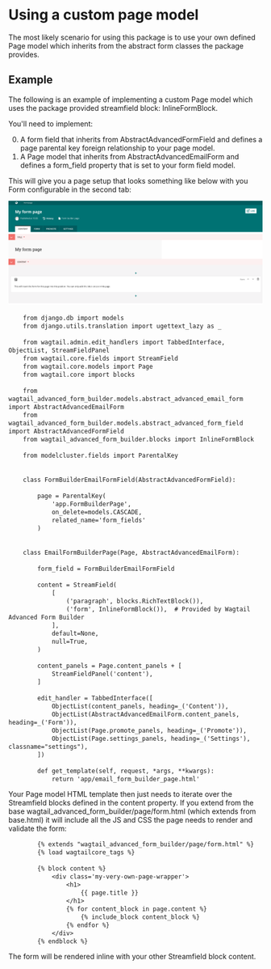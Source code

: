 # Using a custom page model

The most likely scenario for using this package is to use your own defined Page model which inherits from the 
abstract form classes the package provides. 

## Example

The following is an example of implementing a custom Page model which uses the package provided streamfield block: <span class='color-red'>InlineFormBlock</span>.

You'll need to implement:

0. A form field that inherits from <span class='color-red'>AbstractAdvancedFormField</span> and defines a page parental key foreign relationship to your page model.
0. A Page model that inherits from <span class='color-red'>AbstractAdvancedEmailForm</span> and defines a <span class='color-red'>form_field</span> property that is set to your form field model.

This will give you a page setup that looks something like below with you Form configurable in the second tab:

![Custom Form Page](../screenshots/custom-form-builder-page.png)


        from django.db import models
        from django.utils.translation import ugettext_lazy as _

        from wagtail.admin.edit_handlers import TabbedInterface, ObjectList, StreamFieldPanel        
        from wagtail.core.fields import StreamField
        from wagtail.core.models import Page    
        from wagtail.core import blocks            
        
        from wagtail_advanced_form_builder.models.abstract_advanced_email_form import AbstractAdvancedEmailForm
        from wagtail_advanced_form_builder.models.abstract_advanced_form_field import AbstractAdvancedFormField
        from wagtail_advanced_form_builder.blocks import InlineFormBlock

        from modelcluster.fields import ParentalKey
                
        
        class FormBuilderEmailFormField(AbstractAdvancedFormField):
        
            page = ParentalKey(
                'app.FormBuilderPage',
                on_delete=models.CASCADE,
                related_name='form_fields'
            )
        
                
        class EmailFormBuilderPage(Page, AbstractAdvancedEmailForm):
        
            form_field = FormBuilderEmailFormField
        
            content = StreamField(
                [
                    ('paragraph', blocks.RichTextBlock()),
                    ('form', InlineFormBlock()),  # Provided by Wagtail Advanced Form Builder
                ],   
                default=None,
                null=True,
            )
            
            content_panels = Page.content_panels + [
                StreamFieldPanel('content'),
            ]            
        
            edit_handler = TabbedInterface([
                ObjectList(content_panels, heading=_('Content')),
                ObjectList(AbstractAdvancedEmailForm.content_panels, heading=_('Form')),
                ObjectList(Page.promote_panels, heading=_('Promote')),
                ObjectList(Page.settings_panels, heading=_('Settings'), classname="settings"),
            ])
            
            def get_template(self, request, *args, **kwargs):
                return 'app/email_form_builder_page.html'
            
            
Your Page model HTML template then just needs to iterate over the Streamfield blocks defined in the content property. If
you extend from the base wagtail_advanced_form_builder/page/form.html (which extends from base.html) it will include all the JS and CSS the page needs to render and validate the form:

            {% extends "wagtail_advanced_form_builder/page/form.html" %}
            {% load wagtailcore_tags %}
            
            {% block content %}
                <div class='my-very-own-page-wrapper'>
                    <h1>
                        {{ page.title }}
                    </h1>
                    {% for content_block in page.content %}
                        {% include_block content_block %}
                    {% endfor %}
                </div>
            {% endblock %}
         
        
The form will be rendered inline with your other Streamfield block content.        
            
            
